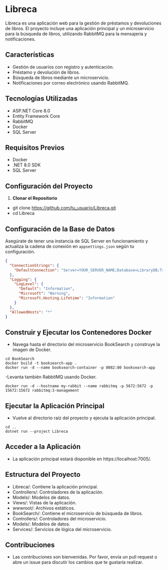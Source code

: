 # Libreca

Libreca es una aplicación web para la gestión de préstamos y devoluciones de libros. El proyecto incluye una aplicación principal y un microservicio para la búsqueda de libros, utilizando RabbitMQ para la mensajería y notificaciones.

## Características

- Gestión de usuarios con registro y autenticación.
- Préstamo y devolución de libros.
- Búsqueda de libros mediante un microservicio.
- Notificaciones por correo electrónico usando RabbitMQ.

## Tecnologías Utilizadas

- ASP.NET Core 8.0
- Entity Framework Core
- RabbitMQ
- Docker
- SQL Server

## Requisitos Previos

- Docker
- .NET 8.0 SDK
- SQL Server

## Configuración del Proyecto

1. **Clonar el Repositorio**

  - git clone https://github.com/tu_usuario/Libreca.git
  - cd Libreca
   
## Configuración de la Base de Datos

Asegúrate de tener una instancia de SQL Server en funcionamiento y actualiza la cadena de conexión en `appsettings.json` según tu configuración.

```json
{
  "ConnectionStrings": {
    "DefaultConnection": "Server=YOUR_SERVER_NAME;Database=LibraryDB;Trusted_Connection=True;TrustServerCertificate=True;Encrypt=False;"
  },
  "Logging": {
    "LogLevel": {
      "Default": "Information",
      "Microsoft": "Warning",
      "Microsoft.Hosting.Lifetime": "Information"
    }
  },
  "AllowedHosts": "*"
}

```

## Construir y Ejecutar los Contenedores Docker
- Navega hasta el directorio del microservicio BookSearch y construye la imagen de Docker.

```
cd BookSearch
docker build -t booksearch-app .
docker run -d --name booksearch-container -p 8082:80 booksearch-app
```
-Levanta también RabbitMQ usando Docker.
```
docker run -d --hostname my-rabbit --name rabbitmq -p 5672:5672 -p 15672:15672 rabbitmq:3-management
```
## Ejecutar la Aplicación Principal
- Vuelve al directorio raíz del proyecto y ejecuta la aplicación principal.
```
cd ..
dotnet run --project Libreca
```
## Acceder a la Aplicación
- La aplicación principal estará disponible en https://localhost:7005/.

## Estructura del Proyecto
- Libreca/: Contiene la aplicación principal.
- Controllers/: Controladores de la aplicación.
- Models/: Modelos de datos.
- Views/: Vistas de la aplicación.
- wwwroot/: Archivos estáticos.
- BookSearch/: Contiene el microservicio de búsqueda de libros.
- Controllers/: Controladores del microservicio.
- Models/: Modelos de datos.
- Services/: Servicios de lógica del microservicio.
## Contribuciones
- Las contribuciones son bienvenidas. Por favor, envía un pull request o abre un issue para discutir los cambios que te gustaría realizar.
